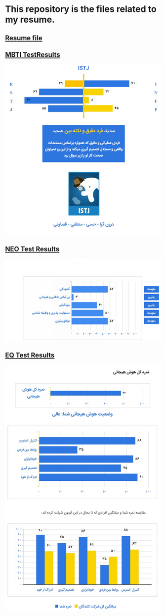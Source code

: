 # This repository is the files related to my resume. 

## [Resume file](https://github.com/yourhonor1996/Resume/blob/master/Mohammad%20Alavi%20-%20Resume.pdf)


## [MBTI TestResults](https://github.com/yourhonor1996/Resume/blob/master/JobVision%20MBTI_Mohammad%20Alavi.pdf)
![](https://github.com/yourhonor1996/Resume/blob/master/MBTI.jpg)

## [NEO Test Results](https://github.com/yourhonor1996/Resume/blob/master/JobVision%20NEO_Mohammad%20Alavi.pdf)
![](https://github.com/yourhonor1996/Resume/blob/master/NEO.jpg)

## [EQ Test Results](https://github.com/yourhonor1996/Resume/blob/master/JobVision%20EQ_Mohammad%20Alavi.pdf)
![](https://github.com/yourhonor1996/Resume/blob/master/EQ1.jpg)
![](https://github.com/yourhonor1996/Resume/blob/master/EQ2.jpg)